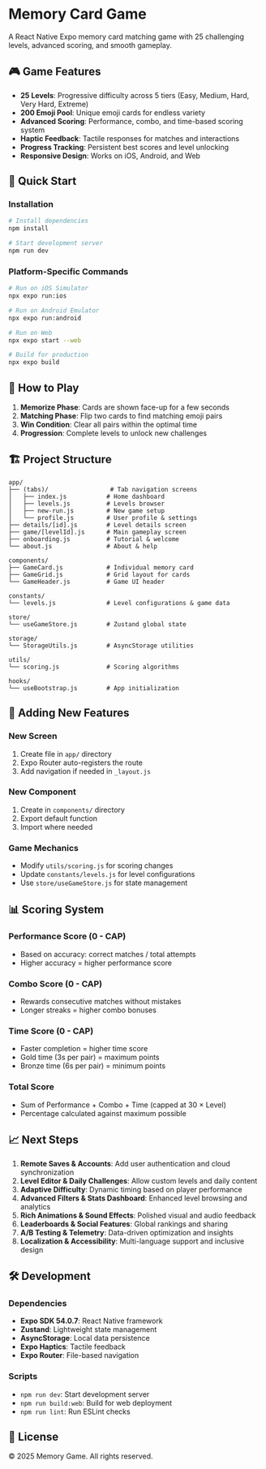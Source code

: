 # Memory Card Game

A React Native Expo memory card matching game with 25 challenging levels, advanced scoring, and smooth gameplay.

## 🎮 Game Features

- **25 Levels**: Progressive difficulty across 5 tiers (Easy, Medium, Hard, Very Hard, Extreme)
- **200 Emoji Pool**: Unique emoji cards for endless variety
- **Advanced Scoring**: Performance, combo, and time-based scoring system
- **Haptic Feedback**: Tactile responses for matches and interactions
- **Progress Tracking**: Persistent best scores and level unlocking
- **Responsive Design**: Works on iOS, Android, and Web

## 🚀 Quick Start

### Installation

```bash
# Install dependencies
npm install

# Start development server
npm run dev
```

### Platform-Specific Commands

```bash
# Run on iOS Simulator
npx expo run:ios

# Run on Android Emulator
npx expo run:android

# Run on Web
npx expo start --web

# Build for production
npx expo build
```

## 📱 How to Play

1. **Memorize Phase**: Cards are shown face-up for a few seconds
2. **Matching Phase**: Flip two cards to find matching emoji pairs
3. **Win Condition**: Clear all pairs within the optimal time
4. **Progression**: Complete levels to unlock new challenges

## 🏗 Project Structure

```
app/
├── (tabs)/                 # Tab navigation screens
│   ├── index.js           # Home dashboard
│   ├── levels.js          # Levels browser
│   ├── new-run.js         # New game setup
│   └── profile.js         # User profile & settings
├── details/[id].js        # Level details screen
├── game/[levelId].js      # Main gameplay screen
├── onboarding.js          # Tutorial & welcome
└── about.js               # About & help

components/
├── GameCard.js            # Individual memory card
├── GameGrid.js            # Grid layout for cards
└── GameHeader.js          # Game UI header

constants/
└── levels.js              # Level configurations & game data

store/
└── useGameStore.js        # Zustand global state

storage/
└── StorageUtils.js        # AsyncStorage utilities

utils/
└── scoring.js             # Scoring algorithms

hooks/
└── useBootstrap.js        # App initialization
```

## 🎯 Adding New Features

### New Screen
1. Create file in `app/` directory
2. Expo Router auto-registers the route
3. Add navigation if needed in `_layout.js`

### New Component
1. Create in `components/` directory
2. Export default function
3. Import where needed

### Game Mechanics
- Modify `utils/scoring.js` for scoring changes
- Update `constants/levels.js` for level configurations
- Use `store/useGameStore.js` for state management

## 📊 Scoring System

### Performance Score (0 - CAP)
- Based on accuracy: correct matches / total attempts
- Higher accuracy = higher performance score

### Combo Score (0 - CAP) 
- Rewards consecutive matches without mistakes
- Longer streaks = higher combo bonuses

### Time Score (0 - CAP)
- Faster completion = higher time score
- Gold time (3s per pair) = maximum points
- Bronze time (6s per pair) = minimum points

### Total Score
- Sum of Performance + Combo + Time (capped at 30 × Level)
- Percentage calculated against maximum possible

## 📈 Next Steps

1. **Remote Saves & Accounts**: Add user authentication and cloud synchronization
2. **Level Editor & Daily Challenges**: Allow custom levels and daily content
3. **Adaptive Difficulty**: Dynamic timing based on player performance
4. **Advanced Filters & Stats Dashboard**: Enhanced level browsing and analytics
5. **Rich Animations & Sound Effects**: Polished visual and audio feedback
6. **Leaderboards & Social Features**: Global rankings and sharing
7. **A/B Testing & Telemetry**: Data-driven optimization and insights
8. **Localization & Accessibility**: Multi-language support and inclusive design

## 🛠 Development

### Dependencies
- **Expo SDK 54.0.7**: React Native framework
- **Zustand**: Lightweight state management
- **AsyncStorage**: Local data persistence
- **Expo Haptics**: Tactile feedback
- **Expo Router**: File-based navigation

### Scripts
- `npm run dev`: Start development server
- `npm run build:web`: Build for web deployment
- `npm run lint`: Run ESLint checks

## 📄 License

© 2025 Memory Game. All rights reserved.